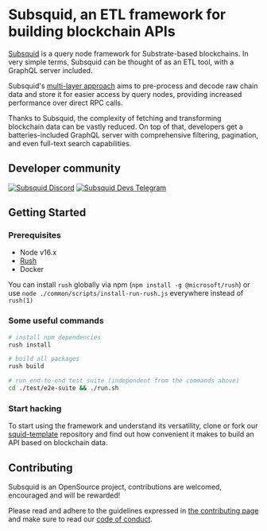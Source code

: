 # Subsquid, an ETL framework for building blockchain APIs

[Subsquid](https://subsquid.io/) is a query node framework for Substrate-based blockchains. In very simple terms, Subsquid can be thought of as an ETL tool, with a GraphQL server included.

Subsquid's [multi-layer approach](https://docs.subsquid.io/key-concepts/architecture) aims to pre-process and decode raw chain data and store it for easier access by query nodes, providing increased performance over direct RPC calls.

Thanks to Subsquid, the complexity of fetching and transforming blockchain data can be vastly reduced. On top of that, developers get a batteries-included GraphQL server with comprehensive filtering, pagination, and even full-text search capabilities.

## Developer community

[![Subsquid Discord](https://flat.badgen.net/discord/members/dxR4wNgdjV?icon=discord)](https://discord.gg/dxR4wNgdjV) [![Subsquid Devs Telegram](https://badgen.net/badge/Subsquid%20Developers/telegram?icon=telegram&)](https://t.me/HydraDevs)

## Getting Started

### Prerequisites

* Node v16.x
* [Rush](https://rushjs.io)
* Docker

You can install `rush` globally via npm (`npm install -g @microsoft/rush`)
or use `node ./common/scripts/install-run-rush.js` everywhere instead of `rush(1)`

### Some useful commands

```bash
# install npm dependencies
rush install 

# build all packages
rush build 

# run end-to-end test suite (independent from the commands above)
cd ./test/e2e-suite && ./run.sh
```

### Start hacking

To start using the framework and understand its versatility, clone or fork our [squid-template](https://github.com/subsquid/squid-template) repository and find out how convenient it makes to build an API based on blockchain data.

## Contributing

Subsquid is an OpenSource project, contributions are welcomed, encouraged and will be rewarded!

Please read and adhere to the guidelines expressed in [the contributing page](CONTRIBUTING.md) and make sure to read our [code of conduct](CODE_OF_CONDUCT.md).

